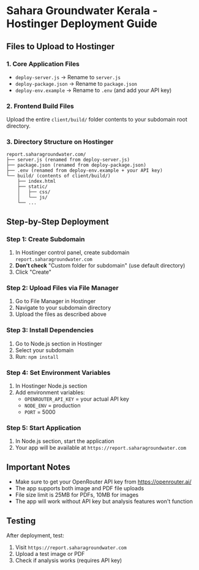 # Sahara Groundwater Kerala - Hostinger Deployment Guide

## Files to Upload to Hostinger

### 1. Core Application Files
- `deploy-server.js` → Rename to `server.js`
- `deploy-package.json` → Rename to `package.json`
- `deploy-env.example` → Rename to `.env` (and add your API key)

### 2. Frontend Build Files
Upload the entire `client/build/` folder contents to your subdomain root directory.

### 3. Directory Structure on Hostinger
```
report.saharagroundwater.com/
├── server.js (renamed from deploy-server.js)
├── package.json (renamed from deploy-package.json)
├── .env (renamed from deploy-env.example + your API key)
└── build/ (contents of client/build/)
    ├── index.html
    ├── static/
    │   ├── css/
    │   └── js/
    └── ...
```

## Step-by-Step Deployment

### Step 1: Create Subdomain
1. In Hostinger control panel, create subdomain `report.saharagroundwater.com`
2. **Don't check** "Custom folder for subdomain" (use default directory)
3. Click "Create"

### Step 2: Upload Files via File Manager
1. Go to File Manager in Hostinger
2. Navigate to your subdomain directory
3. Upload the files as described above

### Step 3: Install Dependencies
1. Go to Node.js section in Hostinger
2. Select your subdomain
3. Run: `npm install`

### Step 4: Set Environment Variables
1. In Hostinger Node.js section
2. Add environment variables:
   - `OPENROUTER_API_KEY` = your actual API key
   - `NODE_ENV` = production
   - `PORT` = 5000

### Step 5: Start Application
1. In Node.js section, start the application
2. Your app will be available at `https://report.saharagroundwater.com`

## Important Notes

- Make sure to get your OpenRouter API key from https://openrouter.ai/
- The app supports both image and PDF file uploads
- File size limit is 25MB for PDFs, 10MB for images
- The app will work without API key but analysis features won't function

## Testing
After deployment, test:
1. Visit `https://report.saharagroundwater.com`
2. Upload a test image or PDF
3. Check if analysis works (requires API key)

